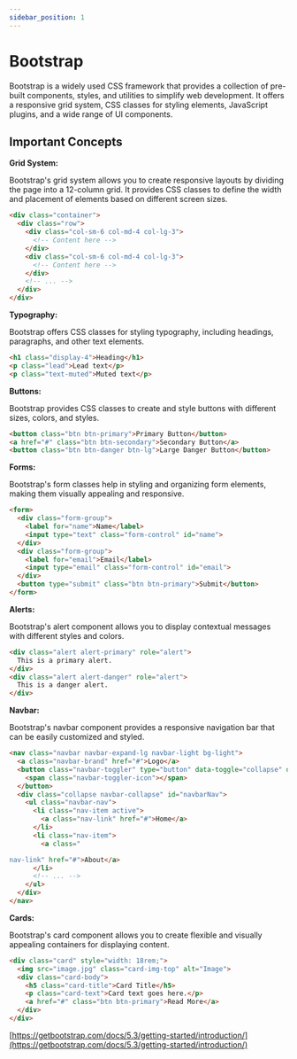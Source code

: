```yaml
---
sidebar_position: 1
---
```


# Bootstrap

Bootstrap is a widely used CSS framework that provides a collection of pre-built components, styles, and utilities to simplify web development. It offers a responsive grid system, CSS classes for styling elements, JavaScript plugins, and a wide range of UI components.

## Important Concepts

**Grid System:**

Bootstrap's grid system allows you to create responsive layouts by dividing the page into a 12-column grid. It provides CSS classes to define the width and placement of elements based on different screen sizes.

```html
<div class="container">
  <div class="row">
    <div class="col-sm-6 col-md-4 col-lg-3">
      <!-- Content here -->
    </div>
    <div class="col-sm-6 col-md-4 col-lg-3">
      <!-- Content here -->
    </div>
    <!-- ... -->
  </div>
</div>
```

**Typography:**

Bootstrap offers CSS classes for styling typography, including headings, paragraphs, and other text elements.

```html
<h1 class="display-4">Heading</h1>
<p class="lead">Lead text</p>
<p class="text-muted">Muted text</p>
```

**Buttons:**

Bootstrap provides CSS classes to create and style buttons with different sizes, colors, and styles.

```html
<button class="btn btn-primary">Primary Button</button>
<a href="#" class="btn btn-secondary">Secondary Button</a>
<button class="btn btn-danger btn-lg">Large Danger Button</button>
```

**Forms:**

Bootstrap's form classes help in styling and organizing form elements, making them visually appealing and responsive.

```html
<form>
  <div class="form-group">
    <label for="name">Name</label>
    <input type="text" class="form-control" id="name">
  </div>
  <div class="form-group">
    <label for="email">Email</label>
    <input type="email" class="form-control" id="email">
  </div>
  <button type="submit" class="btn btn-primary">Submit</button>
</form>
```

**Alerts:**

Bootstrap's alert component allows you to display contextual messages with different styles and colors.

```html
<div class="alert alert-primary" role="alert">
  This is a primary alert.
</div>
<div class="alert alert-danger" role="alert">
  This is a danger alert.
</div>
```

**Navbar:**

Bootstrap's navbar component provides a responsive navigation bar that can be easily customized and styled.

```html
<nav class="navbar navbar-expand-lg navbar-light bg-light">
  <a class="navbar-brand" href="#">Logo</a>
  <button class="navbar-toggler" type="button" data-toggle="collapse" data-target="#navbarNav" aria-controls="navbarNav" aria-expanded="false" aria-label="Toggle navigation">
    <span class="navbar-toggler-icon"></span>
  </button>
  <div class="collapse navbar-collapse" id="navbarNav">
    <ul class="navbar-nav">
      <li class="nav-item active">
        <a class="nav-link" href="#">Home</a>
      </li>
      <li class="nav-item">
        <a class="

nav-link" href="#">About</a>
      </li>
      <!-- ... -->
    </ul>
  </div>
</nav>
```

**Cards:**

Bootstrap's card component allows you to create flexible and visually appealing containers for displaying content.

```html
<div class="card" style="width: 18rem;">
  <img src="image.jpg" class="card-img-top" alt="Image">
  <div class="card-body">
    <h5 class="card-title">Card Title</h5>
    <p class="card-text">Card text goes here.</p>
    <a href="#" class="btn btn-primary">Read More</a>
  </div>
</div>
```

[https://getbootstrap.com/docs/5.3/getting-started/introduction/](https://getbootstrap.com/docs/5.3/getting-started/introduction/)